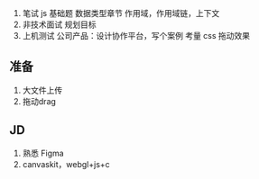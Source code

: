 1. 笔试
   js 基础题
   数据类型章节
   作用域，作用域链，上下文
2. 非技术面试
   规划目标
3. 上机测试
   公司产品：设计协作平台，写个案例
   考量 css
   拖动效果

## 准备
1. 大文件上传
2. 拖动drag
   
## JD

1. 熟悉 Figma
2. canvaskit，webgl+js+c



